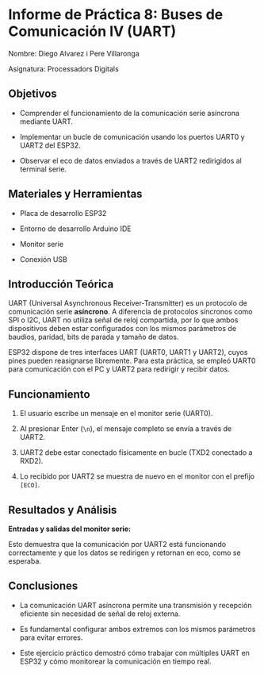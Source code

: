 # **Informe de Práctica 8: Buses de Comunicación IV (UART)**

Nombre: Diego Alvarez i Pere Villaronga

Asignatura: Processadors Digitals

## **Objetivos**

* Comprender el funcionamiento de la comunicación serie asíncrona mediante UART.

* Implementar un bucle de comunicación usando los puertos UART0 y UART2 del ESP32.

* Observar el eco de datos enviados a través de UART2 redirigidos al terminal serie.

## **Materiales y Herramientas**

* Placa de desarrollo ESP32

* Entorno de desarrollo Arduino IDE

* Monitor serie

* Conexión USB

## **Introducción Teórica**

UART (Universal Asynchronous Receiver-Transmitter) es un protocolo de comunicación serie **asíncrono**. A diferencia de protocolos síncronos como SPI o I2C, UART no utiliza señal de reloj compartida, por lo que ambos dispositivos deben estar configurados con los mismos parámetros de baudios, paridad, bits de parada y tamaño de datos.

ESP32 dispone de tres interfaces UART (UART0, UART1 y UART2), cuyos pines pueden reasignarse libremente. Para esta práctica, se empleó UART0 para comunicación con el PC y UART2 para redirigir y recibir datos.

   

## **Funcionamiento**

1. El usuario escribe un mensaje en el monitor serie (UART0).

2. Al presionar Enter (`\n`), el mensaje completo se envía a través de UART2.

3. UART2 debe estar conectado físicamente en bucle (TXD2 conectado a RXD2).

4. Lo recibido por UART2 se muestra de nuevo en el monitor con el prefijo `[ECO]`.

## **Resultados y Análisis**

**Entradas y salidas del monitor serie:**

Esto demuestra que la comunicación por UART2 está funcionando correctamente y que los datos se redirigen y retornan en eco, como se esperaba.

## **Conclusiones**

* La comunicación UART asíncrona permite una transmisión y recepción eficiente sin necesidad de señal de reloj externa.

* Es fundamental configurar ambos extremos con los mismos parámetros para evitar errores.

* Este ejercicio práctico demostró cómo trabajar con múltiples UART en ESP32 y cómo monitorear la comunicación en tiempo real.

